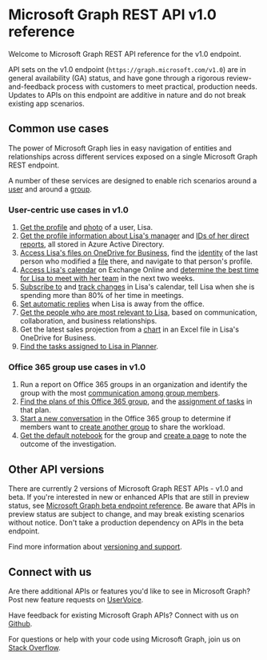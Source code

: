 # Microsoft Graph REST API v1.0 reference

Welcome to Microsoft Graph REST API reference for the v1.0 endpoint.

API sets on the v1.0 endpoint (`https://graph.microsoft.com/v1.0`) are in general availability (GA) status, and have gone through a rigorous review-and-feedback process with customers to meet practical, production needs. Updates to APIs on this endpoint are additive in nature and do not break existing app scenarios.

## Common use cases

The power of Microsoft Graph lies in easy navigation of entities and relationships across different services exposed on a single Microsoft Graph REST endpoint.

A number of these services are designed to enable rich scenarios around a [user](/graph/api/resources/user?view=graph-rest-1.0) and around a [group](/graph/api/resources/group?view=graph-rest-1.0).

### User-centric use cases in v1.0

1. [Get the profile](/graph/api/user_get?view=graph-rest-1.0) and [photo](/graph/api/resources/profilephoto?view=graph-rest-1.0) of a user, Lisa.
2. [Get the profile information about Lisa's manager](/graph/api/user_list_manager?view=graph-rest-1.0) and [IDs of her direct reports](/graph/api/user_list_directreports?view=graph-rest-1.0), all stored in Azure Active Directory.
3. [Access Lisa's files on OneDrive for Business](/graph/api/driveitem_list_children?view=graph-rest-1.0), find the [identity](/graph/api/resources/identityset?view=graph-rest-1.0) of the last person who modified a [file](/graph/api/resources/driveitem?view=graph-rest-1.0) there, and navigate to that person's profile.
4. [Access Lisa's calendar](/graph/api/calendar_get?view=graph-rest-1.0) on Exchange Online and [determine the best time for Lisa to meet with her team](/graph/api/user_findmeetingtimes?view=graph-rest-1.0) in the next two weeks.
5. [Subscribe to](/graph/api/subscription_post_subscriptions?view=graph-rest-1.0) and [track changes](/graph/api/event_delta?view=graph-rest-1.0) in Lisa's calendar, tell Lisa when she is spending more than 80% of her time in meetings.
6. [Set automatic replies](/graph/api/user_update_mailboxsettings?view=graph-rest-1.0#example) when Lisa is away from the office.
7. [Get the people who are most relevant to Lisa](/graph/api/user_list_people?view=graph-rest-1.0), based on communication, collaboration, and business relationships.
8. Get the latest sales projection from a [chart](/graph/api/resources/chart?view=graph-rest-1.0) in an Excel file in Lisa's OneDrive for Business.
9. [Find the tasks assigned to Lisa in Planner](/graph/api/planneruser_list_tasks?view=graph-rest-1.0).

### Office 365 group use cases in v1.0

1. Run a report on Office 365 groups in an organization and identify the group with the most [communication among group members](/graph/api/reportroot_getoffice365groupsactivitycounts?view=graph-rest-1.0).
2. [Find the plans of this Office 365 group](/graph/api/plannergroup_list_plans?view=graph-rest-1.0), and the [assignment of tasks](/graph/api/resources/plannerassignments?view=graph-rest-1.0) in that plan.
3. [Start a new conversation](/graph/api/group_post_conversations?view=graph-rest-1.0) in the Office 365 group to determine if members want to [create another group](/graph/api/group_post_groups?view=graph-rest-1.0) to share the workload.
4. [Get the default notebook](/graph/api/notebook_get?view=graph-rest-1.0) for the group and [create a page](/graph/api/section_post_pages?view=graph-rest-1.0) to note the outcome of the investigation.

## Other API versions

There are currently 2 versions of Microsoft Graph REST APIs - v1.0 and beta.
If you're interested in new or enhanced APIs that are still in preview status, see [Microsoft Graph beta endpoint reference](/graph/api/overview?view=graph-rest-beta). Be aware that APIs in preview status are subject to change, and may break existing scenarios without notice. Don't take a production dependency on APIs in the beta endpoint.

Find more information about [versioning and support](versioning_and_support.md).

## Connect with us

Are there additional APIs or features you'd like to see in Microsoft Graph? Post new feature requests on [UserVoice](https://officespdev.uservoice.com/forums/224641-general/filters/new?category_id=101632).

Have feedback for existing Microsoft Graph APIs? Connect with us on [Github](https://github.com/microsoftgraph/microsoft-graph-docs/issues).

For questions or help with your code using Microsoft Graph, join us on [Stack Overflow](https://stackoverflow.com/questions/tagged/microsoftgraph).
